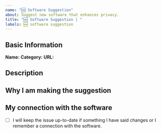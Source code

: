 ```yaml
---
name: "🆕 Software Suggestion"
about: Suggest new software that enhances privacy.
title: "🆕 Software Suggestion | "
labels: 🆕 software suggestion
---
```


## Basic Information

**Name:**
**Category:**
**URL:**

## Description



## Why I am making the suggestion

<!-- Anything you would like to tell us about the software? -->


## My connection with the software

<!-- Are you the author? Enthustiastic or early adopter? Friends with the author or requested by them to open the isue? An employee of the software maker? -->

- [ ] I will keep the issue up-to-date if something I have said changes or I remember a connection with the software.
